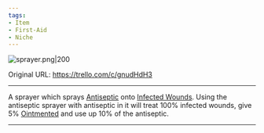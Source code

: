 ```yaml
---
tags:
- Item
- First-Aid
- Niche
---
```


![sprayer.png\|200](/Items/Antiseptic%20Sprayer%20-%20Attachments/6718845db30472d958dd7d0c.png)

Original URL: https://trello.com/c/gnudHdH3

---

A sprayer which sprays [Antiseptic](Antiseptic.md) onto [Infected Wounds](../Any%20bodypart/Infected%20Wounds.md). Using the antiseptic sprayer with antiseptic in it will treat 100% infected wounds, give 5% [Ointmented](../Any%20bodypart/Ointmented.md) and use up 10% of the antiseptic.

---

